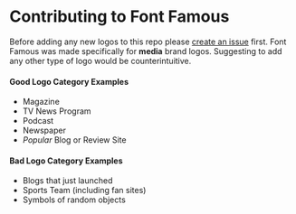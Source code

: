 # Contributing to Font Famous

Before adding any new logos to this repo please [create an issue](https://github.com/fontfamous/fontfamous.github.io/issues) first. Font Famous was made specifically for **media** brand logos.  Suggesting to add any other type of logo would be counterintuitive.

#### Good Logo Category Examples
* Magazine
* TV News Program
* Podcast
* Newspaper
* *Popular* Blog or Review Site

#### Bad Logo Category Examples
* Blogs that just launched
* Sports Team (including fan sites)
* Symbols of random objects
